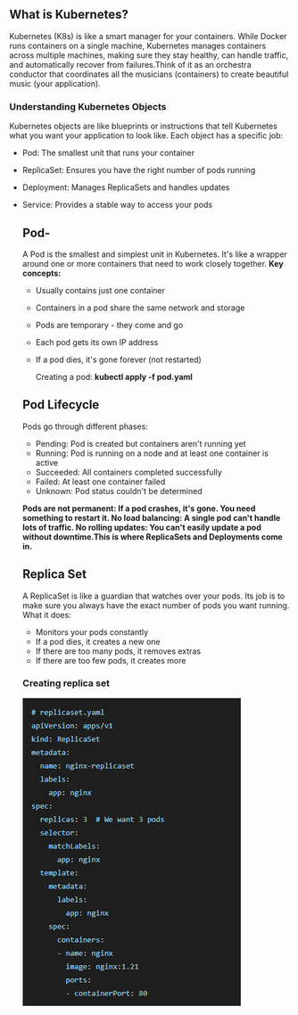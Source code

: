 ## What is Kubernetes?
Kubernetes (K8s) is like a smart manager for your containers. While Docker runs containers on a single machine, Kubernetes manages containers across multiple machines, making sure they stay healthy, can handle traffic, and automatically recover from failures.Think of it as an orchestra conductor that coordinates all the musicians (containers) to create beautiful music (your application).
### Understanding Kubernetes Objects
Kubernetes objects are like blueprints or instructions that tell Kubernetes what you want your application to look like. 
Each object has a specific job:
- Pod: The smallest unit that runs your container
- ReplicaSet: Ensures you have the right number of pods running
- Deployment: Manages ReplicaSets and handles updates
- Service: Provides a stable way to access your pods
  ## Pod-
  A Pod is the smallest and simplest unit in Kubernetes. It's like a wrapper around one or more containers that need to work closely together.
  **Key concepts:**
  - Usually contains just one container
  - Containers in a pod share the same network and storage
  - Pods are temporary - they come and go
  - Each pod gets its own IP address
  - If a pod dies, it's gone forever (not restarted)

    Creating a pod:
    **kubectl apply -f pod.yaml**

  ## Pod Lifecycle
  Pods go through different phases:
  - Pending: Pod is created but containers aren't running yet
  - Running: Pod is running on a node and at least one container is active
  - Succeeded: All containers completed successfully
  - Failed: At least one container failed
  - Unknown: Pod status couldn't be determined

  **Pods are not permanent: If a pod crashes, it's gone. You need something to restart it. No load balancing: A single pod can't handle lots of traffic. No rolling updates: You can't easily update a pod without downtime.This is where ReplicaSets and Deployments come in.**
  ## Replica Set
    A ReplicaSet is like a guardian that watches over your pods. Its job is to make sure you always have the exact number of pods you want running.
  What it does:
  - Monitors your pods constantly
  - If a pod dies, it creates a new one
  - If there are too many pods, it removes extras
  - If there are too few pods, it creates more
   ### Creating replica set
   ![replica](image/replica.png)
